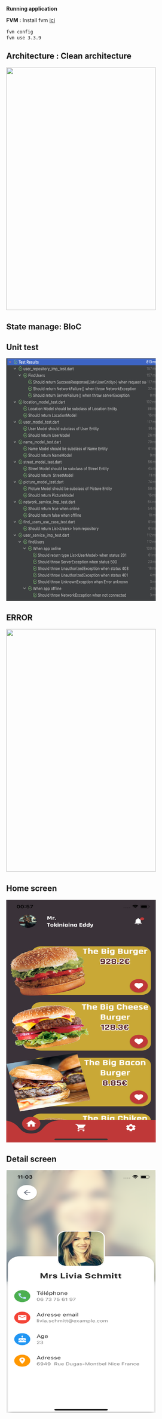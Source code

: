 **Running application**


**FVM :**
Install fvm [ici](https://fvm.app/docs/getting_started/installation)


    fvm config
	fvm use 3.3.9


## Architecture : Clean architecture
<img src="https://github.com/babakoto/flutter_contact_book/blob/main/screens/architecture.png" width="400" height="650"/>



## State manage: BloC


## Unit test
<img src="https://github.com/babakoto/flutter_contact_book/blob/main/screens/unit_test.png" width="400" height="650"/>


## ERROR
<img src="https://github.com/babakoto/flutter_contact_book/blob/main/screens/error.png" width="400" height="650"/>


## Home screen
<img src="https://github.com/babakoto/burger/blob/main/screens/home.png" width="400" height="650" />

## Detail screen

<img src="https://github.com/babakoto/flutter_contact_book/blob/main/screens/detail.png" width="400" height="650"/>